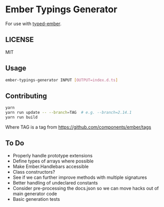 # Ember Typings Generator
For use with [typed-ember](https://github.com/wagenet/typed-ember.git).

## LICENSE
MIT

## Usage
```sh
ember-typings-generator INPUT [OUTPUT=index.d.ts]
```

## Contributing
```sh
yarn
yarn run update -- --branch=TAG  # e.g. --branch=2.14.1
yarn run build
```
Where TAG is a tag from https://github.com/components/ember/tags

## To Do

* Properly handle prototype extensions
* Define types of arrays where possible
* Make Ember.Handlebars accessible
* Class constructors?
* See if we can further improve methods with multiple signatures
* Better handling of undeclared constants
* Consider pre-processing the docs.json so we can move hacks out of main generator code
* Basic generation tests

